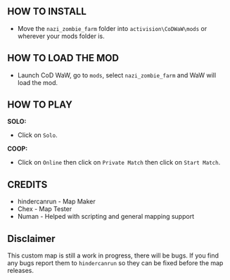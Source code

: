 ## HOW TO INSTALL


- Move the `nazi_zombie_farm` folder into `activision\CoDWaW\mods` or wherever your mods folder is.


## HOW TO LOAD THE MOD


- Launch CoD WaW, go to `mods`, select `nazi_zombie_farm` and WaW will load the mod.


## HOW TO PLAY


**SOLO:**


- Click on `Solo`.


**COOP:**


- Click on `Online` then click on `Private Match` then click on `Start Match`.


## CREDITS


- hindercanrun - Map Maker
- Chex - Map Tester
- Numan - Helped with scripting and general mapping support


## Disclaimer


This custom map is still a work in progress, there will be bugs.
If you find any bugs report them to `hindercanrun` so they can
be fixed before the map releases.
